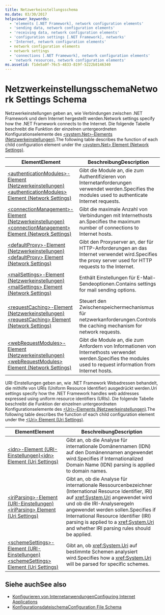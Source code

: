 ```yaml
---
title: Netzwerkeinstellungsschema
ms.date: 03/30/2017
helpviewer_keywords:
  - 'elements [.NET Framework], network configuration elements'
  - 'sending data, network configuration elements'
  - 'receiving data, network configuration elements'
  - 'configuration settings [.NET Framework], networks'
  - 'Internet, network configuration elements'
  - network configuration elements
  - network settings
  - 'connections [.NET Framework], network configuration elements'
  - 'network resources, network configuration elements'
ms.assetid: f1de5a0f-76c5-4833-819f-5222b8146340
---
```

# <a name="network-settings-schema"></a><span data-ttu-id="b3969-102">Netzwerkeinstellungsschema</span><span class="sxs-lookup"><span data-stu-id="b3969-102">Network Settings Schema</span></span>
<span data-ttu-id="b3969-103">Netzwerkeinstellungen geben an, wie Verbindungen zwischen .NET Framework und dem Internet hergestellt werden.</span><span class="sxs-lookup"><span data-stu-id="b3969-103">Network settings specify how the .NET Framework connects to the Internet.</span></span> <span data-ttu-id="b3969-104">Die folgende Tabelle beschreibt die Funktion der einzelnen untergeordneten Konfigurationselemente des [\<system.Net>-Elements (Netzwerkeinstellungen)](../../../../../docs/framework/configure-apps/file-schema/network/system-net-element-network-settings.md).</span><span class="sxs-lookup"><span data-stu-id="b3969-104">The following table describes the function of each child configuration element under the [\<system.Net> Element (Network Settings)](../../../../../docs/framework/configure-apps/file-schema/network/system-net-element-network-settings.md).</span></span>  
  
|<span data-ttu-id="b3969-105">Element</span><span class="sxs-lookup"><span data-stu-id="b3969-105">Element</span></span>|<span data-ttu-id="b3969-106">Beschreibung</span><span class="sxs-lookup"><span data-stu-id="b3969-106">Description</span></span>|  
|-------------|-----------------|  
|[<span data-ttu-id="b3969-107">\<authenticationModules>-Element (Netzwerkeinstellungen)</span><span class="sxs-lookup"><span data-stu-id="b3969-107">\<authenticationModules> Element (Network Settings)</span></span>](../../../../../docs/framework/configure-apps/file-schema/network/authenticationmodules-element-network-settings.md)|<span data-ttu-id="b3969-108">Gibt die Module an, die zum Authentifizieren von Internetanforderungen verwendet werden.</span><span class="sxs-lookup"><span data-stu-id="b3969-108">Specifies the modules used to authenticate Internet requests.</span></span>|  
|[<span data-ttu-id="b3969-109">\<connectionManagement>-Element (Netzwerkeinstellungen)</span><span class="sxs-lookup"><span data-stu-id="b3969-109">\<connectionManagement> Element (Network Settings)</span></span>](../../../../../docs/framework/configure-apps/file-schema/network/connectionmanagement-element-network-settings.md)|<span data-ttu-id="b3969-110">Gibt die maximale Anzahl von Verbindungen mit Internethosts an.</span><span class="sxs-lookup"><span data-stu-id="b3969-110">Specifies the maximum number of connections to Internet hosts.</span></span>|  
|[<span data-ttu-id="b3969-111">\<defaultProxy>-Element (Netzwerkeinstellungen)</span><span class="sxs-lookup"><span data-stu-id="b3969-111">\<defaultProxy> Element (Network Settings)</span></span>](../../../../../docs/framework/configure-apps/file-schema/network/defaultproxy-element-network-settings.md)|<span data-ttu-id="b3969-112">Gibt den Proxyserver an, der für HTTP-Anforderungen an das Internet verwendet wird.</span><span class="sxs-lookup"><span data-stu-id="b3969-112">Specifies the proxy server used for HTTP requests to the Internet.</span></span>|  
|[<span data-ttu-id="b3969-113">\<mailSettings>-Element (Netzwerkeinstellungen)</span><span class="sxs-lookup"><span data-stu-id="b3969-113">\<mailSettings> Element (Network Settings)</span></span>](../../../../../docs/framework/configure-apps/file-schema/network/mailsettings-element-network-settings.md)|<span data-ttu-id="b3969-114">Enthält Einstellungen für E-Mail-Sendeoptionen.</span><span class="sxs-lookup"><span data-stu-id="b3969-114">Contains settings for mail sending options.</span></span>|  
|[<span data-ttu-id="b3969-115">\<requestCaching>-Element (Netzwerkeinstellungen)</span><span class="sxs-lookup"><span data-stu-id="b3969-115">\<requestCaching> Element (Network Settings)</span></span>](../../../../../docs/framework/configure-apps/file-schema/network/requestcaching-element-network-settings.md)|<span data-ttu-id="b3969-116">Steuert den Zwischenspeichermechanismus für netzwerkanforderungen.</span><span class="sxs-lookup"><span data-stu-id="b3969-116">Controls the caching mechanism for network requests.</span></span>|  
|[<span data-ttu-id="b3969-117">\<webRequestModules>-Element (Netzwerkeinstellungen)</span><span class="sxs-lookup"><span data-stu-id="b3969-117">\<webRequestModules> Element (Network Settings)</span></span>](../../../../../docs/framework/configure-apps/file-schema/network/webrequestmodules-element-network-settings.md)|<span data-ttu-id="b3969-118">Gibt die Module an, die zum Anfordern von Informationen von Internethosts verwendet werden.</span><span class="sxs-lookup"><span data-stu-id="b3969-118">Specifies the modules used to request information from Internet hosts.</span></span>|  
  
 <span data-ttu-id="b3969-119">URI-Einstellungen geben an, wie .NET Framework Webadressen behandelt, die mithilfe von URIs (Uniform Resource Identifier) ausgedrückt werden.</span><span class="sxs-lookup"><span data-stu-id="b3969-119">Uri settings specify how the .NET Framework handles web addresses expressed using uniform resource identifiers (URIs).</span></span> <span data-ttu-id="b3969-120">Die folgende Tabelle beschreibt die Funktion der einzelnen untergeordneten Konfigurationselemente des [\<Uri>-Elements (Netzwerkeinstellungen)](../../../../../docs/framework/configure-apps/file-schema/network/uri-element-uri-settings.md).</span><span class="sxs-lookup"><span data-stu-id="b3969-120">The following table describes the function of each child configuration element under the [\<Uri> Element (Uri Settings)](../../../../../docs/framework/configure-apps/file-schema/network/uri-element-uri-settings.md).</span></span>  
  
|<span data-ttu-id="b3969-121">Element</span><span class="sxs-lookup"><span data-stu-id="b3969-121">Element</span></span>|<span data-ttu-id="b3969-122">Beschreibung</span><span class="sxs-lookup"><span data-stu-id="b3969-122">Description</span></span>|  
|-------------|-----------------|  
|[<span data-ttu-id="b3969-123">\<idn>-Element (URI-Einstellungen)</span><span class="sxs-lookup"><span data-stu-id="b3969-123">\<idn> Element (Uri Settings)</span></span>](../../../../../docs/framework/configure-apps/file-schema/network/idn-element-uri-settings.md)|<span data-ttu-id="b3969-124">Gibt an, ob die Analyse für internationale Domänennamen (IDN) auf den Domänennamen angewendet wird.</span><span class="sxs-lookup"><span data-stu-id="b3969-124">Specifies if Internationalized Domain Name (IDN) parsing is applied to domain names.</span></span>|  
|[<span data-ttu-id="b3969-125">\<iriParsing>-Element (URI-Einstellungen)</span><span class="sxs-lookup"><span data-stu-id="b3969-125">\<iriParsing> Element (Uri Settings)</span></span>](../../../../../docs/framework/configure-apps/file-schema/network/iriparsing-element-uri-settings.md)|<span data-ttu-id="b3969-126">Gibt an, ob die Analyse für internationale Ressourcenbezeichner (International Resource Identifier, IRI) auf <xref:System.Uri> angewendet wird und ob die IRI-Analyseregeln angewendet werden sollen.</span><span class="sxs-lookup"><span data-stu-id="b3969-126">Specifies if International Resource Identifier (IRI) parsing is applied to a <xref:System.Uri> and whether IRI parsing rules should be applied.</span></span>|  
|[<span data-ttu-id="b3969-127">\<schemeSettings>-Element (URI-Einstellungen)</span><span class="sxs-lookup"><span data-stu-id="b3969-127">\<schemeSettings> Element (Uri Settings)</span></span>](../../../../../docs/framework/configure-apps/file-schema/network/schemesettings-element-uri-settings.md)|<span data-ttu-id="b3969-128">Gibt an, ob <xref:System.Uri> auf bestimmte Schemen analysiert wird.</span><span class="sxs-lookup"><span data-stu-id="b3969-128">Specifies how a <xref:System.Uri> will be parsed for specific schemes.</span></span>|  
  
## <a name="see-also"></a><span data-ttu-id="b3969-129">Siehe auch</span><span class="sxs-lookup"><span data-stu-id="b3969-129">See also</span></span>
- [<span data-ttu-id="b3969-130">Konfigurieren von Internetanwendungen</span><span class="sxs-lookup"><span data-stu-id="b3969-130">Configuring Internet Applications</span></span>](../../../../../docs/framework/network-programming/configuring-internet-applications.md)
- [<span data-ttu-id="b3969-131">Konfigurationsdateischema</span><span class="sxs-lookup"><span data-stu-id="b3969-131">Configuration File Schema</span></span>](../../../../../docs/framework/configure-apps/file-schema/index.md)
